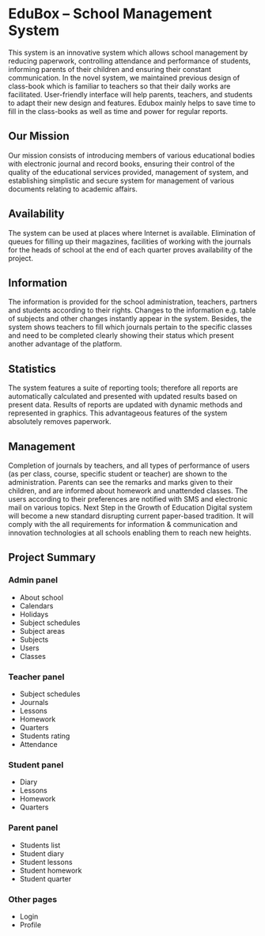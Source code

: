 # EduBox – School Management System
This system is an innovative system which allows school management by reducing paperwork, controlling attendance and performance of students, informing parents of their children and ensuring their constant communication. In the novel system, we maintained previous design of class-book which is familiar to teachers so that their daily works are facilitated.  User-friendly interface will help parents, teachers, and students to adapt their new design and features. Edubox mainly helps to save time to fill in the class-books as well as time and power for regular reports.
## Our Mission
Our mission consists of introducing members of various educational bodies with electronic journal and record books, ensuring their control of the quality of the educational services provided, management of system, and establishing simplistic and secure system for management of various documents relating to academic affairs. 
## Availability
The system can be used at places where Internet is available. Elimination of queues for filling up their magazines, facilities of working with the journals for the heads of school at the end of each quarter proves availability of the project. 
## Information
The information is provided for the school administration, teachers, partners and students according to their rights. Changes to the information e.g. table of subjects and other changes instantly appear in the system. Besides, the system shows teachers to fill which journals pertain to the specific classes and need to be completed clearly showing their status which present another advantage of the platform. 
## Statistics
The system features a suite of reporting tools; therefore all reports are automatically calculated and presented with updated results based on present data. Results of reports are updated with dynamic methods and represented in graphics. This advantageous features of the system absolutely removes paperwork. 
## Management
Completion of journals by teachers, and all types of performance of users (as per class, course, specific student or teacher) are shown to the administration. Parents can see the remarks and marks given to their children, and are informed about homework and unattended classes. The users according to their preferences are notified with SMS and electronic mail on various topics. 
Next Step in the Growth of Education
Digital system will become a new standard disrupting current paper-based tradition. It will comply with the all requirements for information & communication and innovation technologies at all schools enabling them to reach new heights.
## Project Summary
### Admin panel 
- About school
- Calendars
- Holidays
- Subject schedules
- Subject areas
- Subjects
- Users
- Classes
### Teacher panel 
- Subject schedules
- Journals
- Lessons
- Homework
- Quarters
- Students rating
- Attendance
### Student panel 
- Diary
- Lessons
- Homework
- Quarters
### Parent panel 
- Students list
- Student diary
- Student lessons
- Student homework
- Student quarter
### Other pages
- Login
- Profile
